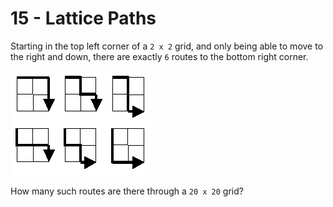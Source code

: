 # 15 - Lattice Paths

Starting in the top left corner of a `2 x 2` grid, and only being able to move to the right and down, there are exactly `6` routes to the bottom right corner.

<img src="p015.png" style="background-color: white; padding: 8px; border-radius: 4px" />

How many such routes are there through a `20 x 20` grid?
